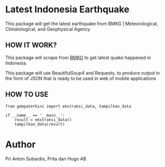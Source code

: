 # Latest Indonesia Earthquake
This package will get the latest earthquake from BMKG | Meteorological, Climatological, and Geophysical Agency

## HOW IT WORK?
This package will scrape from [BMKG](https://bmkg.go.id/) to get latest quake happened in Indonesia.

This package will use BeautifulSoup4 and Requests, to produce output in the form of JSON that is ready to be used in web of mobile applications

## HOW TO USE
```
from gempaterkini import ekstraksi_data, tampilkan_data

if __name__ == '__main__':
    result = ekstraksi_data()
    tampilkan_data(result)

```
# Author
Pri Anton Subardio, Prita dan Hugo AB